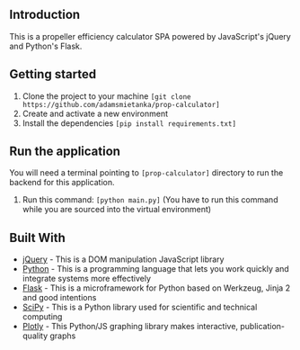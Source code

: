 ## Introduction
This is a propeller efficiency calculator SPA powered by JavaScript's jQuery and Python's Flask. 

## Getting started
1. Clone the project to your machine ```[git clone https://github.com/adamsmietanka/prop-calculator]```
2. Create and activate a new environment
3. Install the dependencies ```[pip install requirements.txt]```

## Run the application
You will need a terminal pointing to ```[prop-calculator]``` directory to run the backend for this application.
1. Run this command: ```[python main.py]``` (You have to run this command while you are sourced into the virtual environment)

## Built With

* [jQuery](https://jquery.com) - This is a DOM manipulation JavaScript library
* [Python](https://www.python.org/) - This is a programming language that lets you work quickly and integrate systems more effectively
* [Flask](http://flask.pocoo.org/) - This is a microframework for Python based on Werkzeug, Jinja 2 and good intentions
* [SciPy](http://scipy.org/) - This is a Python library used for scientific and technical computing
* [Plotly](http://plotly.com/) - This Python/JS graphing library makes interactive, publication-quality graphs
